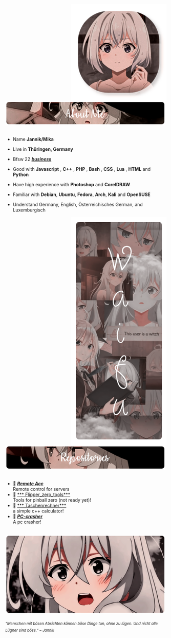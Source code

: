 <div>
<img src="./img/Profile-elaina.png" width="300" align="right" />
<br/>
<img src="./img/AboutMe-elaina.png" width="500" />
<br/>
<br/>
  
- Name **Jannik/Mika**

- Live in **Thüringen, Germany**

- Bfsw 22 [***business***](https://sbsz-eisenach.de/)

- Good with **Javascript** , **C++** , **PHP** , **Bash** , **CSS** , **Lua** , **HTML** and **Python**

- Have high experience with **Photoshop** and **CorelDRAW**
  
- Familiar with **Debian**, **Ubuntu**, **Fedora**, **Arch**, **Kali** and **OpenSUSE**

- Understand Germany, English, Österreichisches German, and Luxemburgisch 
<img src="./img/Waifu-elainaa.png" width="300" align="right" />
<br/>
<img src="./img/Repo-elaina.png" width="500" />
<br/>
<br/>
  
- 📗 [***Remote Acc***](https://github.com/EinsPommes/Remote-acc) <br/>
  Remote control for servers
- 📘 [*** Flipper_zero_tools***](https://github.com/EinsPommes/Flipper_zero_tools) <br/>
  Tools for pinball zero (not ready yet)!
- 📙 [*** Taschenrechner***](https://github.com/EinsPommes/Taschenrechner) <br/>
  a simple c++ calculator!
- 📒 [***PC-crasher***](https://github.com/EinsPommes/PC-crasher) <br/>
  A pc crasher!

<br/>
<img src="./img/banner-elainaa.png" width="500" /><br/>
  
<sub> *“Menschen mit bösen Absichten können böse Dinge tun, ohne zu lügen. Und nicht alle Lügner sind böse.” – Jannik* </sub>
<!--
<img src="https://metrics.lecoq.io/Eilaluth?template=classic&base.header=0&base.activity=0&base.community=0&base.repositories=0&base.metadata=0&repositories=1&repositories=100&repositories.batch=100&repositories.forks=false&repositories.affiliations=owner&repositories.featured=Eilaluth%2FAyano%2CEilaluth%2FKyoko%2CEilaluth%2FKanna%2CEilaluth%2FHotaru%2CEilaluth%2FMocha&config.timezone=Asia%2FJakart"  />
-->
</div>
